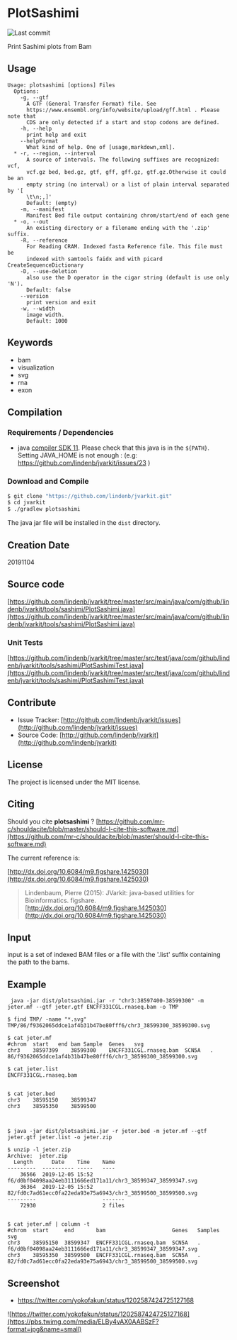 # PlotSashimi

![Last commit](https://img.shields.io/github/last-commit/lindenb/jvarkit.png)

Print Sashimi plots from Bam


## Usage

```
Usage: plotsashimi [options] Files
  Options:
    -g, --gtf
      A GTF (General Transfer Format) file. See 
      https://www.ensembl.org/info/website/upload/gff.html . Please note that 
      CDS are only detected if a start and stop codons are defined.
    -h, --help
      print help and exit
    --helpFormat
      What kind of help. One of [usage,markdown,xml].
  * -r, --region, --interval
      A source of intervals. The following suffixes are recognized: vcf, 
      vcf.gz bed, bed.gz, gtf, gff, gff.gz, gtf.gz.Otherwise it could be an 
      empty string (no interval) or a list of plain interval separated by '[ 
      \t\n;,]' 
      Default: (empty)
    -m, --manifest
      Manifest Bed file output containing chrom/start/end of each gene
  * -o, --out
      An existing directory or a filename ending with the '.zip' suffix.
    -R, --reference
      For Reading CRAM. Indexed fasta Reference file. This file must be 
      indexed with samtools faidx and with picard CreateSequenceDictionary
    -D, --use-deletion
      also use the D operator in the cigar string (default is use only 'N').
      Default: false
    --version
      print version and exit
    -w, --width
      image width.
      Default: 1000

```


## Keywords

 * bam
 * visualization
 * svg
 * rna
 * exon


## Compilation

### Requirements / Dependencies

* java [compiler SDK 11](https://jdk.java.net/11/). Please check that this java is in the `${PATH}`. Setting JAVA_HOME is not enough : (e.g: https://github.com/lindenb/jvarkit/issues/23 )


### Download and Compile

```bash
$ git clone "https://github.com/lindenb/jvarkit.git"
$ cd jvarkit
$ ./gradlew plotsashimi
```

The java jar file will be installed in the `dist` directory.


## Creation Date

20191104

## Source code 

[https://github.com/lindenb/jvarkit/tree/master/src/main/java/com/github/lindenb/jvarkit/tools/sashimi/PlotSashimi.java](https://github.com/lindenb/jvarkit/tree/master/src/main/java/com/github/lindenb/jvarkit/tools/sashimi/PlotSashimi.java)

### Unit Tests

[https://github.com/lindenb/jvarkit/tree/master/src/test/java/com/github/lindenb/jvarkit/tools/sashimi/PlotSashimiTest.java](https://github.com/lindenb/jvarkit/tree/master/src/test/java/com/github/lindenb/jvarkit/tools/sashimi/PlotSashimiTest.java)


## Contribute

- Issue Tracker: [http://github.com/lindenb/jvarkit/issues](http://github.com/lindenb/jvarkit/issues)
- Source Code: [http://github.com/lindenb/jvarkit](http://github.com/lindenb/jvarkit)

## License

The project is licensed under the MIT license.

## Citing

Should you cite **plotsashimi** ? [https://github.com/mr-c/shouldacite/blob/master/should-I-cite-this-software.md](https://github.com/mr-c/shouldacite/blob/master/should-I-cite-this-software.md)

The current reference is:

[http://dx.doi.org/10.6084/m9.figshare.1425030](http://dx.doi.org/10.6084/m9.figshare.1425030)

> Lindenbaum, Pierre (2015): JVarkit: java-based utilities for Bioinformatics. figshare.
> [http://dx.doi.org/10.6084/m9.figshare.1425030](http://dx.doi.org/10.6084/m9.figshare.1425030)


## Input

input is a set of indexed BAM files or a file with the '.list' suffix containing the path to the bams.

## Example

```
 java -jar dist/plotsashimi.jar -r "chr3:38597400-38599300" -m jeter.mf --gtf jeter.gtf ENCFF331CGL.rnaseq.bam -o TMP

$ find TMP/ -name "*.svg"
TMP/86/f9362065ddce1af4b31b47be80fff6/chr3_38599300_38599300.svg

$ cat jeter.mf 
#chrom	start	end	bam	Sample	Genes	svg
chr3	38597399	38599300	ENCFF331CGL.rnaseq.bam	SCN5A	.	86/f9362065ddce1af4b31b47be80fff6/chr3_38599300_38599300.svg

```


```
$ cat jeter.list
ENCFF331CGL.rnaseq.bam


$ cat jeter.bed 
chr3	38595150	38599347
chr3	38595350	38599500



$ java -jar dist/plotsashimi.jar -r jeter.bed -m jeter.mf --gtf jeter.gtf jeter.list -o jeter.zip

$ unzip -l jeter.zip 
Archive:  jeter.zip
  Length      Date    Time    Name
---------  ---------- -----   ----
    36566  2019-12-05 15:52   f6/d0bf04098aa24eb3111666ed171a11/chr3_38599347_38599347.svg
    36364  2019-12-05 15:52   82/fd0c7ad61ecc0fa22eda93e75a6943/chr3_38599500_38599500.svg
---------                     -------
    72930                     2 files


$ cat jeter.mf | column -t
#chrom  start     end       bam                     Genes   Samples  svg
chr3    38595150  38599347  ENCFF331CGL.rnaseq.bam  SCN5A   .        f6/d0bf04098aa24eb3111666ed171a11/chr3_38599347_38599347.svg
chr3    38595350  38599500  ENCFF331CGL.rnaseq.bam  SCN5A   .        82/fd0c7ad61ecc0fa22eda93e75a6943/chr3_38599500_38599500.svg

```


## Screenshot

* https://twitter.com/yokofakun/status/1202587424725127168

![https://twitter.com/yokofakun/status/1202587424725127168](https://pbs.twimg.com/media/ELBy4vAX0AABSzF?format=jpg&name=small)


